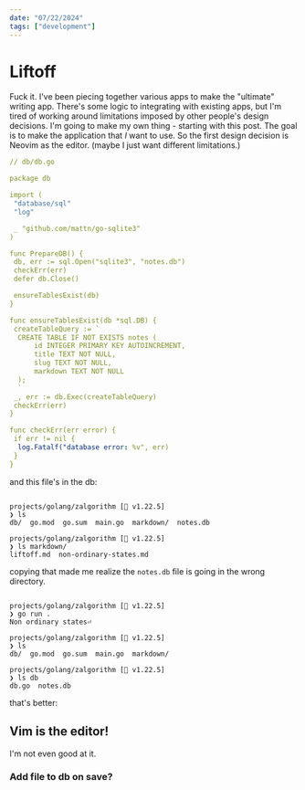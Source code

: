 ```yaml
---
date: "07/22/2024"
tags: ["development"]
---
```


# Liftoff

Fuck it. I've been piecing together various apps to make the "ultimate" writing app.
There's some logic to integrating with existing apps, but I'm tired of working around
limitations imposed by other people's design decisions. I'm going to make my own
thing - starting with this post. The goal is to make the application that
_I_ want to use. So the first design decision is Neovim as the editor.
(maybe I just want different limitations.)

```yaml
// db/db.go

package db

import (
 "database/sql"
 "log"

 _ "github.com/mattn/go-sqlite3"
)

func PrepareDB() {
 db, err := sql.Open("sqlite3", "notes.db")
 checkErr(err)
 defer db.Close()

 ensureTablesExist(db)
}

func ensureTablesExist(db *sql.DB) {
 createTableQuery := `
  CREATE TABLE IF NOT EXISTS notes (
      id INTEGER PRIMARY KEY AUTOINCREMENT,
      title TEXT NOT NULL,
      slug TEXT NOT NULL,
      markdown TEXT NOT NULL
  );
  `
 _, err := db.Exec(createTableQuery)
 checkErr(err)
}

func checkErr(err error) {
 if err != nil {
  log.Fatalf("database error: %v", err)
 }
}
```

and this file's in the db:

```TEXT

projects/golang/zalgorithm [🐹 v1.22.5]
❯ ls
db/  go.mod  go.sum  main.go  markdown/  notes.db

projects/golang/zalgorithm [🐹 v1.22.5]
❯ ls markdown/
liftoff.md  non-ordinary-states.md
```

copying that made me realize the `notes.db` file is going in the wrong directory.

```TEXT

projects/golang/zalgorithm [🐹 v1.22.5]
❯ go run .
Non ordinary states⏎

projects/golang/zalgorithm [🐹 v1.22.5]
❯ ls
db/  go.mod  go.sum  main.go  markdown/

projects/golang/zalgorithm [🐹 v1.22.5]
❯ ls db
db.go  notes.db

```

that's better:

## Vim is the editor!

I'm not even good at it.

### Add file to db on save?
